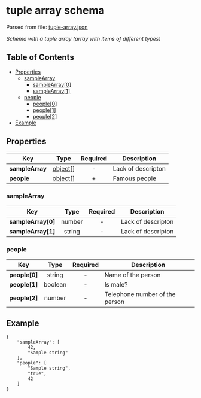 # __tuple array schema__
Parsed from file: [tuple-array.json](https://github.com/McCastles/JMC/blob/master/examples/tuple-array.json)

_Schema with a tuple array (array with items of different types)_
## Table of Contents
* [Properties](#properties)
	* [sampleArray](#sampleArray)
		* [sampleArray[0]](#sampleArray)
		* [sampleArray[1]](#sampleArray)
	* [people](#people)
		* [people[0]](#people)
		* [people[1]](#people)
		* [people[2]](#people)
* [Example](#example)
## __Properties__

|Key|Type|Required|Description|
|-|:-:|:-:|-|
|__sampleArray__|[object[]](#sampleArray)|-|Lack of descripton|
|__people__|[object[]](#people)|+|Famous people|
### __sampleArray__

|Key|Type|Required|Description|
|-|:-:|:-:|-|
|__sampleArray[0]__|number|-|Lack of descripton|
|__sampleArray[1]__|string|-|Lack of descripton|
### __people__

|Key|Type|Required|Description|
|-|:-:|:-:|-|
|__people[0]__|string|-|Name of the person|
|__people[1]__|boolean|-|Is male?|
|__people[2]__|number|-|Telephone number of the person|
## __Example__
```
{
    "sampleArray": [
        42,
        "Sample string"
    ],
    "people": [
        "Sample string",
        "true",
        42
    ]
}
```